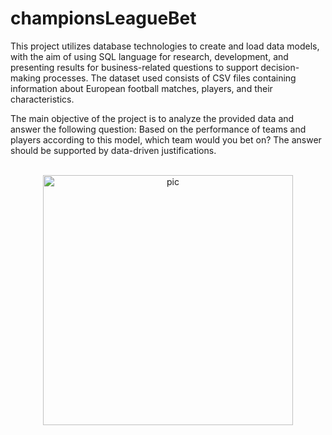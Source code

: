 # championsLeagueBet
This project utilizes database technologies to create and load data models, with the aim of using SQL language for research, development, and presenting results for business-related questions to support decision-making processes. The dataset used consists of CSV files containing information about European football matches, players, and their characteristics.

The main objective of the project is to analyze the provided data and answer the following question: Based on the performance of teams and players according to this model, which team would you bet on? The answer should be supported by data-driven justifications.

<p align="center">
  <br>
  <img src="https://media.tenor.com/uGJlZtw8MXIAAAAC/uefa-champions-league.gif" alt="pic" width="400">
  <br>
</p>


